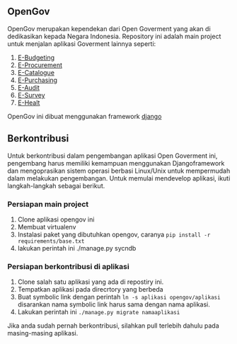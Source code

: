 ## OpenGov

OpenGov merupakan kependekan dari Open Goverment yang akan di dedikasikan kepada Negara Indonesia. Repository ini adalah main project untuk menjalan aplikasi Goverment lainnya seperti:

1. [E-Budgeting](https://github.com/OpenGovermentID/ogi-budgeting)
2. [E-Procurement](https://github.com/OpenGovermentID/ogi-procurement)
3. [E-Catalogue](https://github.com/OpenGovermentID/ogi-catalogue)
4. [E-Purchasing](https://github.com/OpenGovermentID/ogi-purchasing)
5. [E-Audit](https://github.com/OpenGovermentID/ogi-eaudit)
6. [E-Survey](https://github.com/OpenGovermentID/ogi-esurvey)
7. [E-Healt](https://github.com/OpenGovermentID/ogi-ehealt)

OpenGov ini dibuat menggunakan framework [django](http://www.djangoproject.com)

## Berkontribusi

Untuk berkontribusi dalam pengembangan aplikasi Open Goverment ini, pengembang harus memiliki kemampuan menggunakan Djangoframework dan mengoprasikan sistem operasi berbasi Linux/Unix untuk mempermudah dalam melakukan pengembangan. Untuk memulai mendevelop aplikasi, ikuti langkah-langkah sebagai berikut.

### Persiapan main project

1. Clone aplikasi opengov ini
2. Membuat virtualenv 
3. Instalasi paket yang dibutuhkan opengov, caranya `pip install -r requirements/base.txt`
4. lakukan perintah ini ./manage.py sycndb

### Persiapan berkontribusi di aplikasi

1. Clone salah satu aplikasi yang ada di repostiry ini.
2. Tempatkan aplikasi pada direcrtory yang berbeda
3. Buat symbolic link dengan perintah `ln -s aplikasi opengov/aplikasi` disarankan nama symbolic link harus sama dengan nama aplikasi.
4. Lakukan perintah ini `./manage.py migrate namaaplikasi`

Jika anda sudah pernah berkontribusi, silahkan pull terlebih dahulu pada masing-masing aplikasi.
